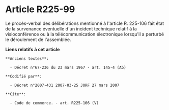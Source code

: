 # Article R225-99

Le procès-verbal des délibérations mentionné à l'article R. 225-106 fait état de la survenance éventuelle d'un incident
technique relatif à la visioconférence ou à la télécommunication électronique lorsqu'il a perturbé le déroulement de
l'assemblée.

**Liens relatifs à cet article**

	**Anciens textes**:

	  - Décret n°67-236 du 23 mars 1967 - art. 145-4 (Ab)

	**Codifié par**:

	  - Décret n°2007-431 2007-03-25 JORF 27 mars 2007

	**Cite**:

	  - Code de commerce. - art. R225-106 (V)
